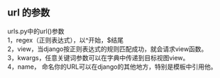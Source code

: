 









## url 的参数
urls.py中的url()参数  
1，regex（正则表达式），以^开始，$结尾  
2，view，当django按正则表达式的规则匹配成功，就会请求view函数。  
3，kwargs，任意关键词参数可以在字典中传递到目标视图view。  
4，name， 命名你的URL可以在django的其他地方，特别是模板中引用他。  